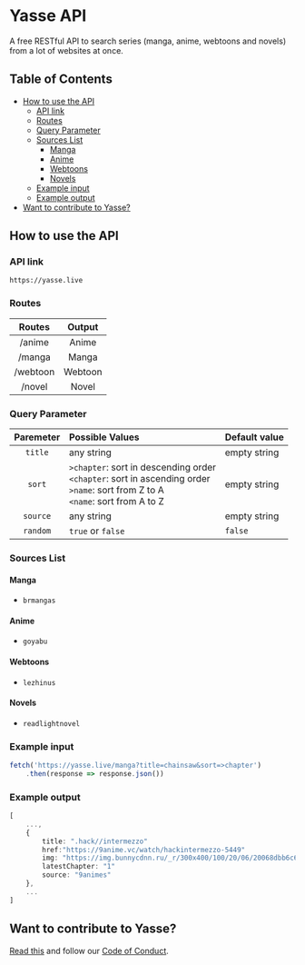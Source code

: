 # Yasse API <!-- omit in toc -->

A free RESTful API to search series (manga, anime, webtoons and novels) from a lot of websites at once.

## Table of Contents <!-- omit in toc -->

- [How to use the API](#how-to-use-the-api)
  - [API link](#api-link)
  - [Routes](#routes)
  - [Query Parameter](#query-parameter)
  - [Sources List](#sources-list)
    - [Manga](#manga)
    - [Anime](#anime)
    - [Webtoons](#webtoons)
    - [Novels](#novels)
  - [Example input](#example-input)
  - [Example output](#example-output)
- [Want to contribute to Yasse?](#want-to-contribute-to-yasse)

## How to use the API

### API link

`https://yasse.live`

### Routes

| Routes   | Output  |
| :------: | :-----: |
| /anime   | Anime   |
| /manga   | Manga   |
| /webtoon | Webtoon |
| /novel   | Novel   |

### Query Parameter

| Paremeter               | Possible Values                                                                                                                           | Default value |
| :---------------------: | :---------------------------------------------------------------------------------------------------------------------------------------- | :------------ |
| `title`                 | any string                                                                                                                                | empty string  |
| `sort`                  | `>chapter`: sort in descending order<br>`<chapter`: sort in ascending order<br>`>name`: sort from Z to A<br>`<name`: sort from A to Z<br> | empty string  |
| `source`                | any string                                                                                                                                | empty string  |
| `random`                | `true` or `false`                                                                                                                         | `false`       |

### Sources List

#### Manga

- `brmangas`

#### Anime

- `goyabu`

#### Webtoons

- `lezhinus`

#### Novels

- `readlightnovel`

### Example input

```ts
fetch('https://yasse.live/manga?title=chainsaw&sort=>chapter')
    .then(response => response.json())
```

### Example output

```ts
[
    ...,
    {
        title: ".hack//intermezzo"
        href:"https://9anime.vc/watch/hackintermezzo-5449"
        img: "https://img.bunnycdnn.ru/_r/300x400/100/20/06/20068dbb6c6a731c9fb34185…"
        latestChapter: "1"
        source: "9animes"
    },
    ...
]
```

## Want to contribute to Yasse?

[Read this](https://github.com/yasse-ofc/.github/blob/main/CONTRIBUTING.md) and follow our [Code of Conduct](https://github.com/yasse-ofc/.github/blob/main/CODE_OF_CONDUCT.md).

